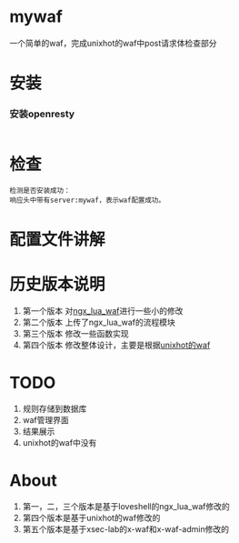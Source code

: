 # mywaf
一个简单的waf，完成unixhot的waf中post请求体检查部分

# 安装
### 安装openresty
```shell

```

# 检查
```shell
检测是否安装成功：
响应头中带有server:mywaf，表示waf配置成功。
```

# 配置文件讲解

# 历史版本说明
1. 第一个版本
对[ngx_lua_waf](https://github.com/loveshell/ngx_lua_waf)进行一些小的修改
2. 第二个版本
上传了ngx_lua_waf的流程模块
3. 第三个版本
修改一些函数实现
4. 第四个版本
修改整体设计，主要是根据[unixhot的waf](https://github.com/unixhot/waf.git)

# TODO
1. 规则存储到数据库
2. waf管理界面
3. 结果展示
4. unixhot的waf中没有

# About
1. 第一，二，三个版本是基于loveshell的ngx_lua_waf修改的
2. 第四个版本是基于unixhot的waf修改的
3. 第五个版本是基于xsec-lab的x-waf和x-waf-admin修改的
